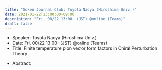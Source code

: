 ```yaml
---
title: "Soken Journal Club: Toyota Naoya (Hiroshima Univ.)"
date: 2021-01-22T13:00:00+09:00
description: "Fri. 00/22 13:00- (JST) @online (Teams)"
draft: false
---
```


- Speaker:
Toyota Naoya (Hiroshima Univ.)
- Date:
Fri. 00/22 13:00- (JST) @online (Teams)
- Title:
Finite temperature pion vector form factors in Chiral Perturbation Theory

<!--more-->

- Abstract:


